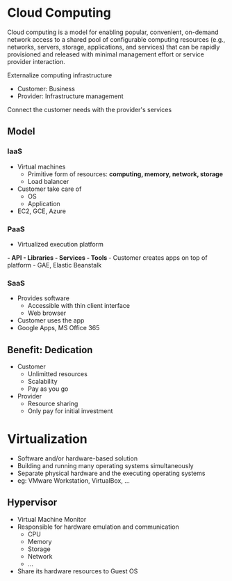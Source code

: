 # Cloud Computing

Cloud computing is a model for enabling popular, convenient, on-demand network access to a shared pool of configurable computing resources (e.g., networks, servers, storage, applications, and services) that can be rapidly provisioned and released with minimal management effort or service provider interaction.

Externalize computing infrastructure
- Customer: Business
- Provider: Infrastructure management

Connect the customer needs with the provider's services

## Model

### IaaS
- Virtual machines
    - Primitive form of resources: <b>computing, memory, network, storage</b>
    - Load balancer
- Customer take care of
    - OS
    - Application
- EC2, GCE, Azure

### PaaS
- Virtualized execution platform
<b>
    - API
    - Libraries
    - Services
    - Tools
</b>
- Customer creates apps on top of platform
- GAE, Elastic Beanstalk

### SaaS
- Provides software
    - Accessible with thin client interface
    - Web browser
- Customer uses the app
- Google Apps, MS Office 365

## Benefit: Dedication
- Customer 
    - Unlimitted resources
    - Scalability
    - Pay as you go
- Provider
    - Resource sharing
    - Only pay for initial investment

# Virtualization
- Software and/or hardware-based solution
- Building and running many operating systems simultaneously
- Separate physical hardware and the executing operating systems
- eg: VMware Workstation, VirtualBox, ...

## Hypervisor
- Virtual Machine Monitor
- Responsible for hardware emulation and communication
    - CPU
    - Memory
    - Storage
    - Network
    - ...
- Share its hardware resources to Guest OS

